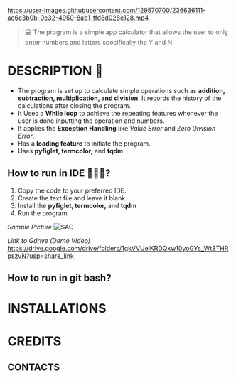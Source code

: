 https://user-images.githubusercontent.com/129570700/236636111-ae6c3b0b-0e32-4950-8ab1-ffd8d028e128.mp4
> 💻 The program is a simple app calculator that allows the user to only enter numbers and letters specifically the Y and N.

# DESCRIPTION 📝
- The program is set up to calculate simple operations such as **addition, subtraction, multiplication, and division**. It records the history of the calculations after closing the program.
- It Uses a **While loop** to achieve the repeating features whenever the user is done inputting the operation and numbers.
- It applies the **Exception Handling** like *Value Error* and *Zero Division Error*.
- Has a **loading feature** to initiate the program.
- Uses **pyfiglet, termcolor,** and **tqdm**

## How to run in IDE 👩🏻‍💻?
1. Copy the code to your preferred IDE.
2. Create the text file and leave it blank.
3. Install the **pyfiglet, termcolor,** and **tqdm**
4. Run the program.

*Sample Picture*
![SAC](https://user-images.githubusercontent.com/129570700/236637447-f7a25ebe-ece3-4da7-9a44-5023a8012325.PNG)

*Link to Gdrive (Demo Video)*
https://drive.google.com/drive/folders/1gkVVUelKRDQxw10yoGYs_Wt8THRpszvN?usp=share_link

## How to run in git bash?
# INSTALLATIONS
# CREDITS
## CONTACTS

